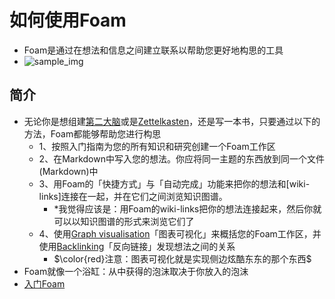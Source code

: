 # 如何使用Foam
- Foam是通过在想法和信息之间建立联系以帮助您更好地构思的工具
- ![sample_img](https://foambubble.github.io/foam/assets/images/foam-features-dark-mode-demo.png)

## 简介
- 无论你是想组建[第二大脑](https://www.buildingasecondbrain.com/)或是[Zettelkasten](https://zettelkasten.de/posts/overview/)，还是写一本书，只要通过以下的方法，Foam都能够帮助您进行构思
  - 1、按照入门指南为您的所有知识和研究创建一个Foam工作区
  - 2、在Markdown中写入您的想法。你应将同一主题的东西放到同一个文件(Markdown)中
  - 3、用Foam的「快捷方式」与「自动完成」功能来把你的想法和[wiki-links]连接在一起，并在它们之间浏览知识图谱。
    - *我觉得应该是：用Foam的wiki-links把你的想法连接起来，然后你就可以以知识图谱的形式来浏览它们了
  - 4、使用[Graph visualisation](graph_visualisation.md)「图表可视化」来概括您的Foam工作区，并使用[Backlinking](backlinking.md)「反向链接」发现想法之间的关系
    - $\color{red}注意：图表可视化就是实现侧边炫酷东东的那个东西$
- Foam就像一个浴缸：从中获得的泡沫取决于你放入的泡沫
- [入门Foam](gettting_started.md)